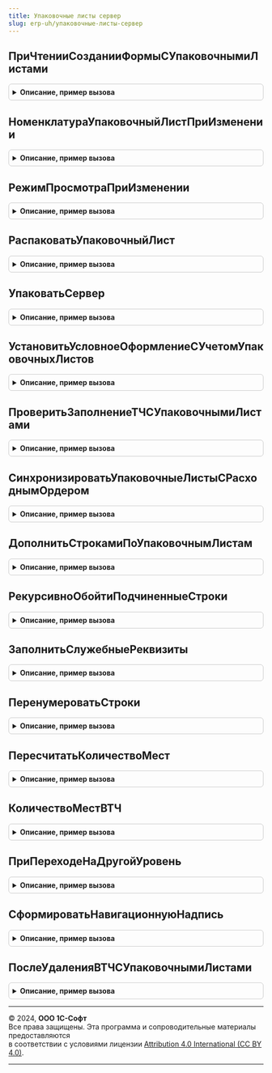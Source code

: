 ```yaml
---
title: Упаковочные листы сервер
slug: erp-uh/упаковочные-листы-сервер
---
```



## ПриЧтенииСозданииФормыСУпаковочнымиЛистами
<details style="margin: 1em 0; padding: 0.5em; border: 1px solid #ccc; border-radius: 6px;">

<summary style="font-weight: bold; cursor: pointer;">Описание, пример вызова</summary>

```bsl

// Вызывается для инициализации элементов и реквизитов формы, в которой используются упаковочные листы с иерархией.
// Параметры:
//	Форма - ФормаКлиентскогоПриложения - форма для выполнения действий,
//	ТЧТовары - ДанныеФормыКоллекция - табличная часть, в которой отображаются товары и упаковочные листы,
//	ЗаголовокНачальногоУровня - Строка - начало навигационной надписи, используемой для перехода между
//		разными уровнями вложенности упаковочных листов,
//	РежимПросмотраПоТоварам - Булево - признак режима отображения табличной части с упаковочными листами,
//		Истина - "По товарам", Ложь - "По товарным местам", по умолчанию Неопределено,
//	УпаковочныйЛистРодитель - ДокументСсылка.УпаковочныйЛист - в каком упаковочном листе сейчас находимся,
//		по умолчанию Неопределено.
//
Процедура ПриЧтенииСозданииФормыСУпаковочнымиЛистами(Форма, Экспорт
```

Пример вызова
```bsl
УпаковочныеЛистыСервер.ПриЧтенииСозданииФормыСУпаковочнымиЛистами(Форма, );
```
</details>

## НоменклатураУпаковочныйЛистПриИзменении
<details style="margin: 1em 0; padding: 0.5em; border: 1px solid #ccc; border-radius: 6px;">

<summary style="font-weight: bold; cursor: pointer;">Описание, пример вызова</summary>

```bsl

// Вызывается при изменении номенклатуры или упаковочного листа
// Параметры:
//	Форма - ФормаКлиентскогоПриложения - форма для выполнения действий,
//	ТЧТовары - ДанныеФормыКоллекция - табличная часть, в которой отображаются товары и упаковочные листы,
//	ИмяПоля - Строка - "ТоварыУпаковочныйЛист" или "ТоварыНоменклатура",
//	КэшированныеЗначения - Структура - закешированные значения реквизитов формы,
//	СтруктураДействийСТекущейСтрокой - Структура - действия для обработки,
//	СтруктураДействийСДобавляемымиСтроками - Структура - для обработки новых строк, подчиненных упаковочному листу,
//		по умолчанию Неопределено,
//	ДополнятьСтрокамиПоУпЛистам - Булево - признак необходимости дополнить ТЧ строками,
//		которые подчинены упаковочному листу (при изменении упаковочного листа).
//
Процедура НоменклатураУпаковочныйЛистПриИзменении(Форма, ТЧТовары, ИмяПоля, КэшированныеЗначения, Экспорт
```

Пример вызова
```bsl
УпаковочныеЛистыСервер.НоменклатураУпаковочныйЛистПриИзменении(Форма, ТЧТовары, ИмяПоля, КэшированныеЗначения, );
```
</details>

## РежимПросмотраПриИзменении
<details style="margin: 1em 0; padding: 0.5em; border: 1px solid #ccc; border-radius: 6px;">

<summary style="font-weight: bold; cursor: pointer;">Описание, пример вызова</summary>

```bsl

// Вызывается для инициализации элементов и реквизитов формы, в которой используются упаковочные листы с иерархией.
// Параметры:
//	Форма - ФормаКлиентскогоПриложения - форма для выполнения действий,
//	ТЧТовары - ДанныеФормыКоллекция - табличная часть, в которой отображаются товары и упаковочные листы,
//	ЗаголовокНачальногоУровня - Строка - начало навигационной надписи, используемой для перехода между
//		разными уровнями вложенности упаковочных листов,
//	РежимПросмотраПоТоварам - Булево - признак режима отображения табличной части с упаковочными листами,
//		Истина - "По товарам", Ложь - "По товарным местам", по умолчанию Неопределено.
//
Процедура РежимПросмотраПриИзменении(Форма, ТЧТовары, ЗаголовокНачальногоУровня, РежимПросмотраПоТоварам = Неопределено) Экспорт
```

Пример вызова
```bsl
УпаковочныеЛистыСервер.РежимПросмотраПриИзменении(Форма, ТЧТовары, ЗаголовокНачальногоУровня, РежимПросмотраПоТоварам);
```
</details>

## РаспаковатьУпаковочныйЛист
<details style="margin: 1em 0; padding: 0.5em; border: 1px solid #ccc; border-radius: 6px;">

<summary style="font-weight: bold; cursor: pointer;">Описание, пример вызова</summary>

```bsl

// Вместо строки-упаковочного листа в ТЧ будет отображен состав этого упаковочного листа,
//		вложенные упаковочные листы не разворачиваются.
// Параметры:
//	Форма - ФормаКлиентскогоПриложения - форма для выполнения действий:
// 		* Объект - ДанныеФормыСтруктура -:
// 			** Серии - ДанныеФормыКоллекция -
//
Процедура РаспаковатьУпаковочныйЛист(Форма) Экспорт
```

Пример вызова
```bsl
УпаковочныеЛистыСервер.РаспаковатьУпаковочныйЛист(Форма) 
```
</details>

## УпаковатьСервер
<details style="margin: 1em 0; padding: 0.5em; border: 1px solid #ccc; border-radius: 6px;">

<summary style="font-weight: bold; cursor: pointer;">Описание, пример вызова</summary>

```bsl

// Выделенные строки включаются в новый упаковочный лист, в ТЧ отображаются в виде строки-упаковочного листа.
// Параметры:
//	Форма - ФормаКлиентскогоПриложения - форма для выполнения действий:
// 		* Объект - ДанныеФормыСтруктура -:
// 			** Серии - ДанныеФормыКоллекция -
//
// Возвращаемое значение:
//   - ДокументСсылка.УпаковочныйЛист - ссылка на созданный упаковочный лист.
//
Функция УпаковатьСервер(Форма) Экспорт
```

Пример вызова
```bsl
Результат = УпаковочныеЛистыСервер.УпаковатьСервер(Форма) 
```
</details>

## УстановитьУсловноеОформлениеСУчетомУпаковочныхЛистов
<details style="margin: 1em 0; padding: 0.5em; border: 1px solid #ccc; border-radius: 6px;">

<summary style="font-weight: bold; cursor: pointer;">Описание, пример вызова</summary>

```bsl

// Условное оформление для ТЧ с упаковочными листами.
// Параметры:
//	Форма - ФормаКлиентскогоПриложения - форма для выполнения действий,
//	ИмяТЧ - Строка - имя проверяемой табличной части, по умолчанию "Товары".
//
Процедура УстановитьУсловноеОформлениеСУчетомУпаковочныхЛистов(Форма, ИмяТЧ = "Товары") Экспорт
```

Пример вызова
```bsl
УпаковочныеЛистыСервер.УстановитьУсловноеОформлениеСУчетомУпаковочныхЛистов(Форма, ИмяТЧ);
```
</details>

## ПроверитьЗаполнениеТЧСУпаковочнымиЛистами
<details style="margin: 1em 0; padding: 0.5em; border: 1px solid #ccc; border-radius: 6px;">

<summary style="font-weight: bold; cursor: pointer;">Описание, пример вызова</summary>

```bsl

// Проверка заполнения с учетом особенностей ТЧ с упаковочными листами
// Параметры:
//	Объект	- ФормаКлиентскогоПриложения - форма, содержит в том числе:
//				* Ссылка - ДокументСсылка - проверяемый документ
//			- ДокументОбъект - проверяемый документ
//	ПроверяемыеРеквизиты - Массив - имена реквизитов, требующих проверки,
//	МассивНепроверяемыхРеквизитов - Массив - имена реквизитов, которые нужно исключить из платформенной проверки,
//	Отказ - Булево - признак ошибки проверки,
//	ИмяТЧ - Строка - имя проверяемой табличной части, по умолчанию "Товары".
//
Процедура ПроверитьЗаполнениеТЧСУпаковочнымиЛистами(Объект, ПроверяемыеРеквизиты, МассивНепроверяемыхРеквизитов, Отказ, ИмяТЧ = "Товары") Экспорт
```

Пример вызова
```bsl
УпаковочныеЛистыСервер.ПроверитьЗаполнениеТЧСУпаковочнымиЛистами(Объект, ПроверяемыеРеквизиты, МассивНепроверяемыхРеквизитов, Отказ, ИмяТЧ);
```
</details>

## СинхронизироватьУпаковочныеЛистыСРасходнымОрдером
<details style="margin: 1em 0; padding: 0.5em; border: 1px solid #ccc; border-radius: 6px;">

<summary style="font-weight: bold; cursor: pointer;">Описание, пример вызова</summary>

```bsl

// Определяет упаковочные листы, у которых закешированный в ордере состав не совпадает с содержимым,
//	сохраненным в упаковочном листе, синхронизирует такие упаковочные листы с ордером.
// Параметры:
//	ОрдерСсылка - ДокументСсылка.РасходныйОрдерНаТовары - ордер для синхронизации,
//	ИспользоватьАдресноеХранение - Булево - признак использования адресного хранения на складе или в помещении.
//
// Возвращаемое значение:
//   - Массив - ссылки на упаковочные листы, ТЧ которых потребовалось синхронизировать.
//
Функция СинхронизироватьУпаковочныеЛистыСРасходнымОрдером(ОрдерСсылка, ИспользоватьАдресноеХранение) Экспорт
```

Пример вызова
```bsl
Результат = УпаковочныеЛистыСервер.СинхронизироватьУпаковочныеЛистыСРасходнымОрдером(ОрдерСсылка, ИспользоватьАдресноеХранение) 
```
</details>

## ДополнитьСтрокамиПоУпаковочнымЛистам
<details style="margin: 1em 0; padding: 0.5em; border: 1px solid #ccc; border-radius: 6px;">

<summary style="font-weight: bold; cursor: pointer;">Описание, пример вызова</summary>

```bsl

// Дополняет ТЧТовары строками упаковочного листа, вызывается при изменении номенклатуры или упаковочного листа,
//		проверяет повторное включение упаковочных листов в ТЧТовары.
// Параметры:
//	Форма - ФормаКлиентскогоПриложения - форма для выполнения действий,
//	ТЧТовары - ДанныеФормыКоллекция - табличная часть, в которой отображаются товары и упаковочные листы,
//	СтрокиДляОбработкиОбъединяемые - Массив - обрабатываемые строки ТЧТовары,
//		также в этот массив собираются строки ТЧ, дополненные из упаковочного листа,
//	ЕстьОшибки - Булево - признак наличия ошибок при выполнении процедуры, по умолчанию Ложь,
//	ОшибкиВЖурналРегистрации - Булево - признак того, что ошибки нужно записать в журнал регистрации,
//		по умолчанию ложь,
//	ИсключитьИзПроверкиПервыйУпЛист - Булево - признак того, что первый упаковочный лист из СтрокиДляОбработкиОбъединяемые,
//		нужно исключить из проверки, по умолчанию ложь.
//
Процедура ДополнитьСтрокамиПоУпаковочнымЛистам(Форма, Экспорт
```

Пример вызова
```bsl
УпаковочныеЛистыСервер.ДополнитьСтрокамиПоУпаковочнымЛистам(Форма, );
```
</details>

## РекурсивноОбойтиПодчиненныеСтроки
<details style="margin: 1em 0; padding: 0.5em; border: 1px solid #ccc; border-radius: 6px;">

<summary style="font-weight: bold; cursor: pointer;">Описание, пример вызова</summary>

```bsl

// Рекурсивно обходит строки упаковочного листа, используется для получения или удаления всех строк в иерархии
// Параметры:
//	ТЧТовары - ДанныеФормыКоллекция - табличная часть, в которой отображаются товары и упаковочные листы,
//	УпаковочныйЛист - ДокументСсылка.УпаковочныйЛист - упаковочный лист для обхода строк,
//	ТЧСерии - ДанныеФормыКоллекция - табличная часть с сериями товаров, по умолчанию Неопределено,
//	СтрокиОбъединяемые - Массив - состоит из элементов ДанныеФормыЭлементКоллекции, куда собираются строки ТЧ,
//		подчиненные упаковочному листу, по умолчанию Неопределено,
//	Действие - Строка - "Объединить" или "Удалить", по умолчанию "Объединить".
//
Процедура РекурсивноОбойтиПодчиненныеСтроки(ТЧТовары, Экспорт
```

Пример вызова
```bsl
УпаковочныеЛистыСервер.РекурсивноОбойтиПодчиненныеСтроки(ТЧТовары, );
```
</details>

## ЗаполнитьСлужебныеРеквизиты
<details style="margin: 1em 0; padding: 0.5em; border: 1px solid #ccc; border-radius: 6px;">

<summary style="font-weight: bold; cursor: pointer;">Описание, пример вызова</summary>

```bsl

// Заполняет служебные реквизиты.
// Параметры:
//	Форма - ФормаКлиентскогоПриложения - форма для выполнения действий,
//	ТЧТовары - ДанныеФормыКоллекция - табличная часть, в которой отображаются товары и упаковочные листы,
//	СтруктураДействий - Структура - действия, которые нужно произвести,
//	СтрокиЗаполнения - Массив - строки ТЧТовары, в которых нужно заполнить служебные реквизиты,
//		по умолчанию Неопределено,
//	Перенумеровать - Булево - признак того, что после заполнения ТЧ нужно пронумеровать,
//	КэшированныеЗначения - Структура - кэш для заполнения реквизитов.
//
Процедура ЗаполнитьСлужебныеРеквизиты(Форма, Экспорт
```

Пример вызова
```bsl
УпаковочныеЛистыСервер.ЗаполнитьСлужебныеРеквизиты(Форма, );
```
</details>

## ПеренумероватьСтроки
<details style="margin: 1em 0; padding: 0.5em; border: 1px solid #ccc; border-radius: 6px;">

<summary style="font-weight: bold; cursor: pointer;">Описание, пример вызова</summary>

```bsl

// Нумерует строки в ТЧ, где нумерация по умолчанию не совпадает с отображаемым порядком строк,
//		используется для ТЧ с упаковочными листами
// Параметры:
//	Форма - ФормаКлиентскогоПриложения - форма для выполнения действий,
//	ТЧТовары - ДанныеФормыКоллекция - табличная часть, в которой отображаются товары и упаковочные листы,
//	НачинаяСНомера - Число - номер строки (отображаемый), с которого следует начать нумерацию, по умолчанию 1.
//
Процедура ПеренумероватьСтроки(Форма, ТЧТовары, НачинаяСНомера = 1) Экспорт
```

Пример вызова
```bsl
УпаковочныеЛистыСервер.ПеренумероватьСтроки(Форма, ТЧТовары, НачинаяСНомера);
```
</details>

## ПересчитатьКоличествоМест
<details style="margin: 1em 0; padding: 0.5em; border: 1px solid #ccc; border-radius: 6px;">

<summary style="font-weight: bold; cursor: pointer;">Описание, пример вызова</summary>

```bsl

// Заполняет реквизит формы Объект.ВсегоМест.
// Параметры:
//	Форма - ФормаКлиентскогоПриложения - форма для выполнения действий,
//	ТЧТовары - ДанныеФормыКоллекция - табличная часть, в которой отображаются товары и упаковочные листы.
//
Процедура ПересчитатьКоличествоМест(Форма, ТЧТовары) Экспорт
```

Пример вызова
```bsl
УпаковочныеЛистыСервер.ПересчитатьКоличествоМест(Форма, ТЧТовары) 
```
</details>

## КоличествоМестВТЧ
<details style="margin: 1em 0; padding: 0.5em; border: 1px solid #ccc; border-radius: 6px;">

<summary style="font-weight: bold; cursor: pointer;">Описание, пример вызова</summary>

```bsl

// Рассчитывает товарных количество мест в ТЧ
//
// Параметры:
//  ТЧ	 - ДанныеФормыКоллекция - табличная часть, для которой рассчитывается количество мест.
//
// Возвращаемое значение:
//   - Число - количество товарных мест в ТЧ.
//
Функция КоличествоМестВТЧ(ТЧ) Экспорт
```

Пример вызова
```bsl
Результат = УпаковочныеЛистыСервер.КоличествоМестВТЧ(ТЧ) 
```
</details>

## ПриПереходеНаДругойУровень
<details style="margin: 1em 0; padding: 0.5em; border: 1px solid #ccc; border-radius: 6px;">

<summary style="font-weight: bold; cursor: pointer;">Описание, пример вызова</summary>

```bsl

// Выполняет действия при переходе по уровням вложенности упаковочных листов.
// Параметры:
//	Форма - ФормаКлиентскогоПриложения - форма для выполнения действий,
//	ТЧТовары - ДанныеФормыКоллекция - табличная часть, в которой отображаются товары и упаковочные листы
//	НавигационнаяСсылка - ДокументСсылка.УпаковочныйЛист, Строка, УникальныйИдентификатор -
//		указатель уровня, на который нужно перейти
//	ЗаголовокНачальногоУровня - Строка - начало навигационной надписи, используемой для перехода между
//		разными уровнями вложенности упаковочных листов,
//	ОтображатьГиперссылки - Булево - признак того, что навигационная панель отображается в виде гиперссылок,
//		по умолчанию Истина.
//
Процедура ПриПереходеНаДругойУровень(Форма, Экспорт
```

Пример вызова
```bsl
УпаковочныеЛистыСервер.ПриПереходеНаДругойУровень(Форма, );
```
</details>

## СформироватьНавигационнуюНадпись
<details style="margin: 1em 0; padding: 0.5em; border: 1px solid #ccc; border-radius: 6px;">

<summary style="font-weight: bold; cursor: pointer;">Описание, пример вызова</summary>

```bsl

// Формирует надпись для навигации по уровням вложенности упаковочных листов.
// Параметры:
//	Форма - ФормаКлиентскогоПриложения - форма для выполнения действий,
//	ЗаголовокНачальногоУровня - Строка - начало навигационной надписи, используемой для перехода между
//		разными уровнями вложенности упаковочных листов,
//	ОтображатьГиперссылки - Булево - признак того, что навигационная панель отображается в виде гиперссылок,
//		по умолчанию Истина.
//
Процедура СформироватьНавигационнуюНадпись(Форма, ЗаголовокНачальногоУровня, ОтображатьГиперссылки = Истина) Экспорт
```

Пример вызова
```bsl
УпаковочныеЛистыСервер.СформироватьНавигационнуюНадпись(Форма, ЗаголовокНачальногоУровня, ОтображатьГиперссылки);
```
</details>

## ПослеУдаленияВТЧСУпаковочнымиЛистами
<details style="margin: 1em 0; padding: 0.5em; border: 1px solid #ccc; border-radius: 6px;">

<summary style="font-weight: bold; cursor: pointer;">Описание, пример вызова</summary>

```bsl

// Выполняет действия после удаления строки в ТЧ с упаковочными листами.
//
// Параметры:
//  Форма					 - ФормаКлиентскогоПриложения - форма для выполнения действий,
//  ТЧТовары				 - ДанныеФормыКоллекция - табличная часть с упаковочными листами,
//  РежимПросмотраПоТоварам	 - Булево - признак режима отображения табличной части с упаковочными листами,
//		Истина - "По товарам", Ложь - "По товарным местам".
//
Процедура ПослеУдаленияВТЧСУпаковочнымиЛистами(Форма, ТЧТовары, РежимПросмотраПоТоварам) Экспорт
```

Пример вызова
```bsl
УпаковочныеЛистыСервер.ПослеУдаленияВТЧСУпаковочнымиЛистами(Форма, ТЧТовары, РежимПросмотраПоТоварам) 
```
</details>

---

© 2024, **ООО 1С-Софт**  
Все права защищены. Эта программа и сопроводительные материалы предоставляются  
в соответствии с условиями лицензии [Attribution 4.0 International (CC BY 4.0)](https://creativecommons.org/licenses/by/4.0/legalcode).

---
